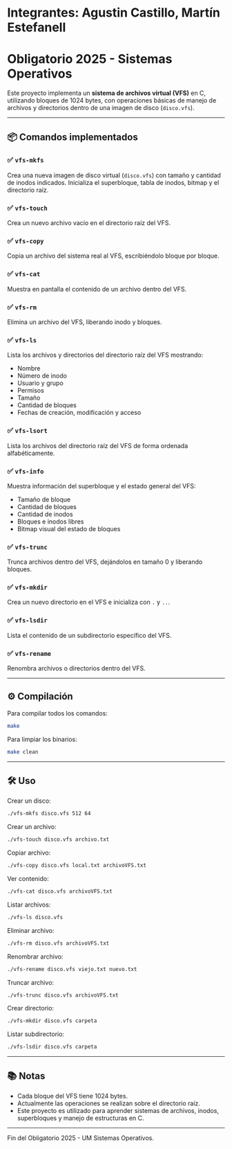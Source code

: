 # Integrantes: Agustin Castillo, Martín Estefanell

# Obligatorio 2025 - Sistemas Operativos

Este proyecto implementa un **sistema de archivos virtual (VFS)** en C, utilizando bloques de 1024 bytes, con operaciones básicas de manejo de archivos y directorios dentro de una imagen de disco (`disco.vfs`).

---

## 📦 Comandos implementados

### ✅ `vfs-mkfs`
Crea una nueva imagen de disco virtual (`disco.vfs`) con tamaño y cantidad de inodos indicados. Inicializa el superbloque, tabla de inodos, bitmap y el directorio raíz.

### ✅ `vfs-touch`
Crea un nuevo archivo vacío en el directorio raíz del VFS.

### ✅ `vfs-copy`
Copia un archivo del sistema real al VFS, escribiéndolo bloque por bloque.

### ✅ `vfs-cat`
Muestra en pantalla el contenido de un archivo dentro del VFS.

### ✅ `vfs-rm`
Elimina un archivo del VFS, liberando inodo y bloques.

### ✅ `vfs-ls`
Lista los archivos y directorios del directorio raíz del VFS mostrando:
- Nombre
- Número de inodo
- Usuario y grupo
- Permisos
- Tamaño
- Cantidad de bloques
- Fechas de creación, modificación y acceso

### ✅ `vfs-lsort`
Lista los archivos del directorio raíz del VFS de forma ordenada alfabéticamente.

### ✅ `vfs-info`
Muestra información del superbloque y el estado general del VFS:
- Tamaño de bloque
- Cantidad de bloques
- Cantidad de inodos
- Bloques e inodos libres
- Bitmap visual del estado de bloques

### ✅ `vfs-trunc`
Trunca archivos dentro del VFS, dejándolos en tamaño 0 y liberando bloques.

### ✅ `vfs-mkdir`
Crea un nuevo directorio en el VFS e inicializa con `.` y `..`.

### ✅ `vfs-lsdir`
Lista el contenido de un subdirectorio específico del VFS.

### ✅ `vfs-rename`
Renombra archivos o directorios dentro del VFS.

---

## ⚙️ Compilación

Para compilar todos los comandos:
```bash
make
```

Para limpiar los binarios:
```bash
make clean
```

---

## 🛠️ Uso

Crear un disco:
```bash
./vfs-mkfs disco.vfs 512 64
```

Crear un archivo:
```bash
./vfs-touch disco.vfs archivo.txt
```

Copiar archivo:
```bash
./vfs-copy disco.vfs local.txt archivoVFS.txt
```

Ver contenido:
```bash
./vfs-cat disco.vfs archivoVFS.txt
```

Listar archivos:
```bash
./vfs-ls disco.vfs
```

Eliminar archivo:
```bash
./vfs-rm disco.vfs archivoVFS.txt
```

Renombrar archivo:
```bash
./vfs-rename disco.vfs viejo.txt nuevo.txt
```

Truncar archivo:
```bash
./vfs-trunc disco.vfs archivoVFS.txt
```

Crear directorio:
```bash
./vfs-mkdir disco.vfs carpeta
```

Listar subdirectorio:
```bash
./vfs-lsdir disco.vfs carpeta
```

---

## 📚 Notas

- Cada bloque del VFS tiene 1024 bytes.
- Actualmente las operaciones se realizan sobre el directorio raíz.
- Este proyecto es utilizado para aprender sistemas de archivos, inodos, superbloques y manejo de estructuras en C.

---

Fin del Obligatorio 2025 - UM Sistemas Operativos.
